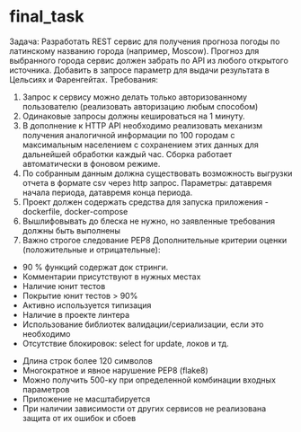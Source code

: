 # final_task
Задача:
Разработать REST сервис для получения прогноза погоды по латинскому названию города (например, Moscow). Прогноз для выбранного города сервис должен забрать по API из любого открытого источника.
Добавить в запросе параметр для выдачи результата в Цельсиях и Фаренгейтах.
Требования:
1. Запрос к сервису можно делать только авторизованному пользователю (реализовать авторизацию любым способом)
2. Одинаковые запросы должны кешироваться на 1 минуту.
3. В дополнение к HTTP API необходимо реализовать механизм получения аналогичной информации по 100 городам с максимальным населением с сохранением этих данных для дальнейшей обработки каждый час. Сборка работает автоматически в фоновом режиме.
4. По собранным данным должна существовать возможность выгрузки отчета в формате csv через http запрос. Параметры: датавремя начала периода, датавремя конца периода.
5. Проект должен содержать средства для запуска приложения - dockerfile, docker-compose
6. Вышлифовывать до блеска не нужно, но заявленные требования должны быть выполнены
7. Важно строгое следование PEP8
Дополнительные критерии оценки (положительные и отрицательные):
+ 90 % функций содержат док стринги.
+ Комментарии присутствуют в нужных местах
+ Наличие юнит тестов
+ Покрытие юнит тестов > 90%
+ Активно используется типизация
+ Наличие в проекте линтера
+ Использование библиотек валидации/сериализации, если это необходимо
+ Отсутствие блокировок: select for update, локов и тд.
- Длина строк более 120 символов
- Многократное и явное нарушение PEP8 (flake8)
- Можно получить 500-ку при определенной комбинации входных параметров
- Приложение не масштабируется
- При наличии зависимости от других сервисов не реализована защита от их ошибок и сбоев
